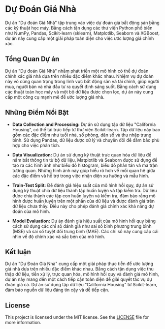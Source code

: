 # Dự Đoán Giá Nhà

Dự án "Dự đoán Giá Nhà" tập trung vào việc dự đoán giá bất động sản bằng các kỹ thuật học máy. Bằng cách tận dụng các thư viện Python phổ biến như NumPy, Pandas, Scikit-learn (sklearn), Matplotlib, Seaborn và XGBoost, dự án này cung cấp một giải pháp toàn diện cho việc ước lượng giá chính xác.
## Tổng Quan Dự án

Dự án "Dự đoán Giá Nhà" nhằm phát triển một mô hình có thể dự đoán chính xác giá nhà dựa trên nhiều đặc điểm khác nhau. Nhiệm vụ dự đoán này vô cùng quan trọng trong lĩnh vực bất động sản và tài chính, giúp người mua, người bán và nhà đầu tư ra quyết định sáng suốt. Bằng cách sử dụng các thuật toán học máy và một bộ dữ liệu được chọn lọc, dự án này cung cấp một công cụ mạnh mẽ để ước lượng giá nhà.
## Những Điểm Nổi Bật

- **Data Collection and Processing:** Dự án sử dụng tập dữ liệu "California Housing", có thể tải trực tiếp từ thư viện Scikit-learn. Tập dữ liệu này bao gồm các đặc điểm như tuổi nhà, số phòng, dân số và thu nhập trung bình. Sử dụng Pandas, dữ liệu được xử lý và chuyển đổi để đảm bảo phù hợp cho việc phân tích.

- **Data Visualization:** Dự án sử dụng kỹ thuật trực quan hóa dữ liệu để nắm bắt thông tin từ bộ dữ liệu. Matplotlib và Seaborn được sử dụng để tạo ra các hình ảnh như biểu đồ histogram, biểu đồ phân tán và ma trận tương quan. Những hình ảnh này giúp hiểu rõ hơn về mối quan hệ giữa các đặc điểm và hỗ trợ trong việc nhận diện xu hướng và mẫu hình.

- **Train-Test Split:** Để đánh giá hiệu suất của mô hình hồi quy, dự án sử dụng kỹ thuật chia dữ liệu thành tập huấn luyện và tập kiểm tra. Dữ liệu được chia thành các tập con huấn luyện và kiểm tra, đảm bảo rằng mô hình được huấn luyện trên một phần của dữ liệu và được đánh giá trên dữ liệu chưa thấy. Điều này cho phép đánh giá chính xác khả năng dự đoán của mô hình.

- **Model Evaluation:** Dự án đánh giá hiệu suất của mô hình hồi quy bằng cách sử dụng các chỉ số đánh giá như sai số bình phương trung bình (MSE) và sai số tuyệt đối trung bình (MAE). Các chỉ số này cung cấp cái nhìn về độ chính xác và sắc bén của mô hình.

## Kết luận

Dự án "Dự Đoán Giá Nhà" cung cấp một giải pháp thực tiễn để ước lượng giá nhà dựa trên nhiều đặc điểm khác nhau. Bằng cách tận dụng việc thu thập dữ liệu, tiền xử lý, trực quan hóa, mô hình hồi quy và đánh giá mô hình, dự án này mang đến một cách tiếp cận toàn diện để giải quyết tác vụ dự đoán giá cả. Dự án sử dụng tập dữ liệu "California Housing" từ Scikit-learn, đảm bảo nguồn dữ liệu đáng tin cậy và dễ tiếp cận.

## License

This project is licensed under the MIT license. See the [LICENSE](LICENSE) file for more information.
